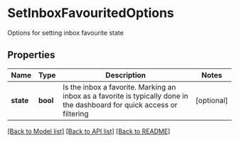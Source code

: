 # SetInboxFavouritedOptions

Options for setting inbox favourite state
## Properties
Name | Type | Description | Notes
------------ | ------------- | ------------- | -------------
**state** | **bool** | Is the inbox a favorite. Marking an inbox as a favorite is typically done in the dashboard for quick access or filtering | [optional] 

[[Back to Model list]](../README#documentation-for-models) [[Back to API list]](../README#documentation-for-api-endpoints) [[Back to README]](../README)


